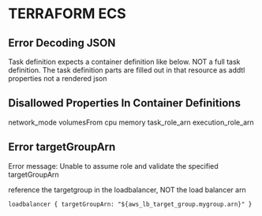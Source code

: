 # TERRAFORM ECS

## Error Decoding JSON

Task definition expects a container definition like below.
NOT a full task definition. The task definition parts are filled out
in that resource as addtl properties not a rendered json

## Disallowed Properties In Container Definitions

network_mode
volumesFrom
cpu
memory
task_role_arn
execution_role_arn

## Error targetGroupArn

Error message: Unable to assume role and validate the specified targetGroupArn

reference the targetgroup in the loadbalancer, NOT the load balancer arn

```hcl
loadbalancer { targetGroupArn: "${aws_lb_target_group.mygroup.arn}" }
```
